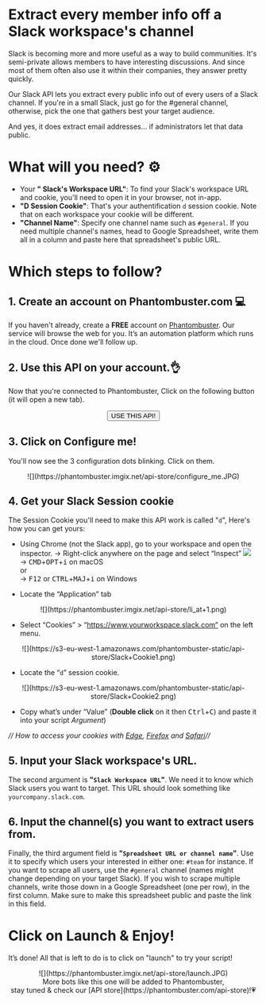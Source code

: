 # Extract every member info off a Slack workspace's channel

Slack is becoming more and more useful as a way to build communities. It's semi-private allows members to have interesting discussions. And since most of them often also use it within their companies, they answer pretty quickly.

Our Slack API lets you extract every public info out of every users of a Slack channel. If you're in a small Slack, just go for the #general channel, otherwise, pick the one that gathers best your target audience.

And yes, it does extract email addresses... if administrators let that data public.

# What will you need? ⚙️ 
- Your **" Slack's Workspace URL"**: To find your Slack's workspace URL and cookie, you'll need to open it in your browser, not in-app.
- **"D Session Cookie"**: That's your authentification `d` session cookie. Note that on each workspace your cookie will be different.
- **"Channel Name"**: Specify one channel name such as `#general`. If you need multiple channel's names, head to Google Spreadsheet, write them all in a column and paste here that spreadsheet's public URL.

# Which steps to follow?
## 1. Create an account on Phantombuster.com 💻
If you haven't already, create a **FREE** account on [Phantombuster](https://phantombuster.com/register). Our service will browse the web for you. It’s an automation platform which runs in the cloud. Once done we'll follow up.

## 2. Use this API on your account.👌
Now that you're connected to Phantombuster, Click on the following button (it will open a new tab).

<center><button type="button" class="btn btn-warning callToAction" onclick="useThisApi()">USE THIS API!</button></center>

## 3. Click on Configure me!
You'll now see the 3 configuration dots blinking. Click on them.

<center>![](https://phantombuster.imgix.net/api-store/configure_me.JPG)</center>

## 4. Get your Slack Session cookie 
The Session Cookie you'll need to make this API work is called "`d`",
Here's how you can get yours:

* Using Chrome (not the Slack app), go to your workspace and open the inspector.
→ Right-click anywhere on the page and select “Inspect” ![](https://phantombuster.imgix.net/api-store/Inspect+browser.png)  
→ <kbd>CMD</kbd>+<kbd>OPT</kbd>+<kbd>i</kbd> on macOS  
or  
→ <kbd>F12</kbd> or <kbd>CTRL</kbd>+<kbd>MAJ</kbd>+<kbd>i</kbd> on Windows

* Locate the “Application” tab

<center>![](https://phantombuster.imgix.net/api-store/li_at+1.png)</center>

* Select “Cookies” > “https://www.yourworkspace.slack.com” on the left menu.

<center>![](https://s3-eu-west-1.amazonaws.com/phantombuster-static/api-store/Slack+Cookie1.png)</center>

* Locate the “`d`” session cookie.

<center>![](https://s3-eu-west-1.amazonaws.com/phantombuster-static/api-store/Slack+Cookie2.png)</center/>

* Copy what’s under “Value” (**Double click** on it then <kbd>Ctrl</kbd>+<kbd>C</kbd>) and paste it into your script _Argument_)

_// How to access your cookies with <a href="https://docs.microsoft.com/en-us/microsoft-edge/devtools-guide/debugger/cookies" target="_blank">Edge</a>, <a href="https://developer.mozilla.org/en-US/docs/Tools/Storage_Inspector" target="_blank">Firefox</a> and <a href="https://www.macobserver.com/tmo/article/see_full_cookie_details_in_safari_5.1" target="_blank">Safari</a>//_

## 5. Input your Slack workspace's URL.
The second argument is **"`Slack Workspace URL`"**. We need it to know which Slack users you want to target.
This URL should look something like `yourcompany.slack.com`.

## 6. Input the channel(s) you want to extract users from.
Finally, the third argument field is **"`Spreadsheet URL or channel name`"**. Use it to specify which users your interested in either one: `#team` for instance. 
If you want to scrape all users, use the `#general` channel (names might change depending on your target Slack).
If you wish to scrape multiple channels, write those down in a Google Spreadsheet (one per row), in the first column. Make sure to make this spreadsheet public and paste the link in this field.


# Click on Launch & Enjoy!
It’s done! All that is left to do is to click on "launch" to try your script!
<center>![](https://phantombuster.imgix.net/api-store/launch.JPG)</center>

<center>More bots like this one will be added to Phantombuster,</center>
<center>stay tuned & check our [API store](https://phantombuster.com/api-store)!💗</center>
